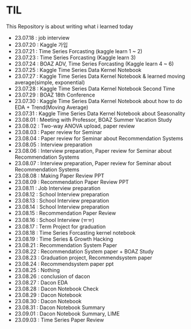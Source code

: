 # TIL
This Repository is about writing what i learned today
- 23.07.18 : job interview
- 23.07.20 : Kaggle 가입
- 23.07.21 : Time Series Forcasting (kaggle learn 1 ~ 2)
- 23.07.23 : Time Series Forcasting (Kaggle learn 3)
- 23.07.24 : BOAZ ADV, Time Series Forcasting (Kaggle learn 4 ~ 6)
- 23.07.25 : Kaggle Time Series Data Kernel Notebook
- 23.07.27 : Kaggle Time Series Data Kernel Notebook & learned moving average(simple, exponential)
- 23.07.28 : Kaggle Time Series Data Kernel Notebook Second Time
- 23.07.29 : BOAZ 18th Conference
- 23.07.30 : Kaggle Time Series Data Kernel Notebook about how to do EDA + Trend(Moving Average)
- 23.07.31 : Kaggle Time Series Data Kernel Notebook about Seasonality
- 23.08.01 : Meeting with Professor, BOAZ Summer Vacation Study
- 23.08.02 : Two-way ANOVA upload, paper review
- 23.08.03 : Paper review for Seminar
- 23.08.04 : Paper review for Seminar about Recommendation Systems
- 23.08.05 : Interview preparation
- 23.08.06 : Interview preparation, Paper review for Seminar about Recommendation Systems
- 23.08.07 : Interview preparation, Paper review for Seminar about Recommendation Systems
- 23.08.08 : Making Paper Review PPT
- 23.08.09 : Recommendation Paper Review PPT
- 23.08.11 : Job Interview preparation
- 23.08.12 : School Interview preparation
- 23.08.13 : School Interview preparation
- 23.08.14 : School Interview preparation
- 23.08.15 : Recommendation Paper Review
- 23.08.16 : School Interview (ㅠㅠ)
- 23.08.17 : Term Project for graduation
- 23.08.18 : Time Series Forcasting kernel notebook
- 23.08.19 : Time Series & Growth Hacking
- 23.08.21 : Recommendation System Paper
- 23.08.22 : Recommendation System paper + BOAZ Study
- 23.08.23 : Graduation project, Recommendsystem paper
- 23.08.24 : Recommendsystem paper ppt
- 23.08.25 : Nothing
- 23.08.26 : conclusion of dacon
- 23.08.27 : Dacon EDA
- 23.08.28 : Dacon Notebook Check
- 23.08.29 : Dacon Notebook
- 23.08.30 : Dacon Notebook
- 23.08.31 : Dacon Notebook Summary
- 23.09.01 : Dacon Notebook Summary, LIME
- 23.09.03 : Time Series Paper Review
